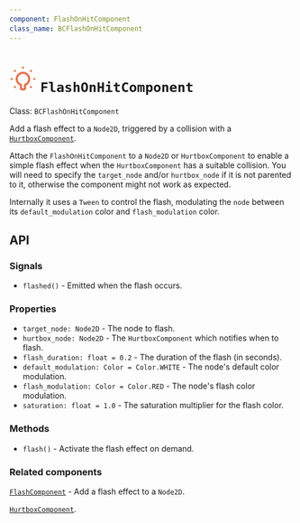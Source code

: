 ```yaml
---
component: FlashOnHitComponent
class_name: BCFlashOnHitComponent
---
```


# <img src="../addons/bc-components/effect/flash.svg" width="48" height="48"> `FlashOnHitComponent` 

Class: `BCFlashOnHitComponent`

Add a flash effect to a `Node2D`, triggered by a collision with a [`HurtboxComponent`](hurtbox.md).

Attach the `FlashOnHitComponent` to a `Node2D` or `HurtboxComponent` to enable a simple flash effect when the `HurtboxComponent` has a suitable collision.  You will need to specify the `target_node` and/or `hurtbox_node` if it is not parented to it, otherwise the component might not work as expected.

Internally it uses a `Tween` to control the flash, modulating the `node` between its `default_modulation` color and `flash_modulation` color.

## API

### Signals

- `flashed()` - Emitted when the flash occurs.

### Properties

- `target_node: Node2D` - The node to flash.
- `hurtbox_node: Node2D` - The `HurtboxComponent` which notifies when to flash.
- `flash_duration: float = 0.2` - The duration of the flash (in seconds).
- `default_modulation: Color = Color.WHITE` - The node's default color modulation.
- `flash_modulation: Color = Color.RED` - The node's flash color modulation.
- `saturation: float = 1.0` - The saturation multiplier for the flash color.

### Methods

- `flash()`  - Activate the flash effect on demand.

### Related components

[`FlashComponent`](flash.md) - Add a flash effect to a `Node2D`.

[`HurtboxComponent`](hurtbox.md).